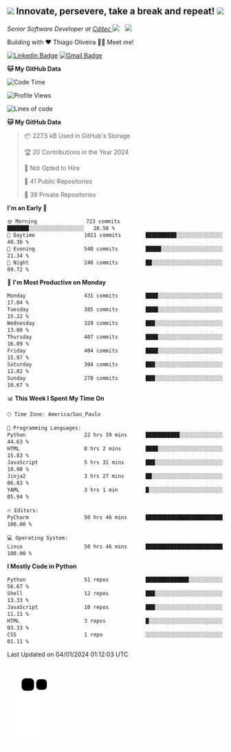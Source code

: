 <h2><img src="https://emojis.slackmojis.com/emojis/images/1531849430/4246/blob-sunglasses.gif?1531849430" width="30"/> Innovate, persevere, take a break and repeat! <img src="https://media.giphy.com/media/12oufCB0MyZ1Go/giphy.gif" width="50"></h2>
<img align='right' src="https://media.giphy.com/media/M9gbBd9nbDrOTu1Mqx/giphy.gif" width="230">
<p><em>Senior Software Developer at <a href="https://www.cditec.com.br/">Cditec
</a><img src="https://media.giphy.com/media/WUlplcMpOCEmTGBtBW/giphy.gif" width="30"> 
</em></p>



Building with ❤️ Thiago Oliveira 👋🏽 Meet me!

[![Linkedin Badge](https://img.shields.io/badge/-Thiago-blue?style=flat-square&logo=Linkedin&logoColor=white&link=https://www.linkedin.com/in/tgmarinho/)](https://www.linkedin.com/in/thiagoceconelo/) 
[![Gmail Badge](https://img.shields.io/badge/-thiceconelo@gmail.com-c14438?style=flat-square&logo=Gmail&logoColor=white&link=mailto:thiceconelo@gmail.com)](mailto:thiceconelo@gmail.com)

</em></p>

<!-- <span style="height ">
![Anurag's GitHub stats](https://github-readme-stats.vercel.app/api?username=arthurspk&show_icons=true&theme=tokyonight)
</span> -->

**🐱 My GitHub Data** 
<!--START_SECTION:waka-->
![Code Time](http://img.shields.io/badge/Code%20Time-1%2C015%20hrs%2055%20mins-blue)

![Profile Views](http://img.shields.io/badge/Profile%20Views-0-blue)

![Lines of code](https://img.shields.io/badge/From%20Hello%20World%20I%27ve%20Written-4.2%20million%20lines%20of%20code-blue)

**🐱 My GitHub Data** 

> 📦 227.5 kB Used in GitHub's Storage 
 > 
> 🏆 20 Contributions in the Year 2024
 > 
> 🚫 Not Opted to Hire
 > 
> 📜 41 Public Repositories 
 > 
> 🔑 39 Private Repositories 
 > 
**I'm an Early 🐤** 

```text
🌞 Morning                723 commits         ███████░░░░░░░░░░░░░░░░░░   28.58 % 
🌆 Daytime                1021 commits        ██████████░░░░░░░░░░░░░░░   40.36 % 
🌃 Evening                540 commits         █████░░░░░░░░░░░░░░░░░░░░   21.34 % 
🌙 Night                  246 commits         ██░░░░░░░░░░░░░░░░░░░░░░░   09.72 % 
```
📅 **I'm Most Productive on Monday** 

```text
Monday                   431 commits         ████░░░░░░░░░░░░░░░░░░░░░   17.04 % 
Tuesday                  385 commits         ████░░░░░░░░░░░░░░░░░░░░░   15.22 % 
Wednesday                329 commits         ███░░░░░░░░░░░░░░░░░░░░░░   13.00 % 
Thursday                 407 commits         ████░░░░░░░░░░░░░░░░░░░░░   16.09 % 
Friday                   404 commits         ████░░░░░░░░░░░░░░░░░░░░░   15.97 % 
Saturday                 304 commits         ███░░░░░░░░░░░░░░░░░░░░░░   12.02 % 
Sunday                   270 commits         ███░░░░░░░░░░░░░░░░░░░░░░   10.67 % 
```


📊 **This Week I Spent My Time On** 

```text
🕑︎ Time Zone: America/Sao_Paulo

💬 Programming Languages: 
Python                   22 hrs 39 mins      ███████████░░░░░░░░░░░░░░   44.63 % 
HTML                     8 hrs 2 mins        ████░░░░░░░░░░░░░░░░░░░░░   15.83 % 
JavaScript               5 hrs 31 mins       ███░░░░░░░░░░░░░░░░░░░░░░   10.90 % 
Jinja2                   3 hrs 27 mins       ██░░░░░░░░░░░░░░░░░░░░░░░   06.83 % 
YAML                     3 hrs 1 min         █░░░░░░░░░░░░░░░░░░░░░░░░   05.94 % 

🔥 Editors: 
PyCharm                  50 hrs 46 mins      █████████████████████████   100.00 % 

💻 Operating System: 
Linux                    50 hrs 46 mins      █████████████████████████   100.00 % 
```

**I Mostly Code in Python** 

```text
Python                   51 repos            ██████████████░░░░░░░░░░░   56.67 % 
Shell                    12 repos            ███░░░░░░░░░░░░░░░░░░░░░░   13.33 % 
JavaScript               10 repos            ███░░░░░░░░░░░░░░░░░░░░░░   11.11 % 
HTML                     3 repos             █░░░░░░░░░░░░░░░░░░░░░░░░   03.33 % 
CSS                      1 repo              ░░░░░░░░░░░░░░░░░░░░░░░░░   01.11 % 
```




 Last Updated on 04/01/2024 01:12:03 UTC
<!--END_SECTION:waka-->

![Snake animation](https://github.com/rafaballerini/rafaballerini/blob/output/github-contribution-grid-snake.svg)


<!---
ceconelo/ceconelo is a ✨ special ✨ repository because its `README.md` (this file) appears on your GitHub profile.
You can click the Preview link to take a look at your changes.
--->
